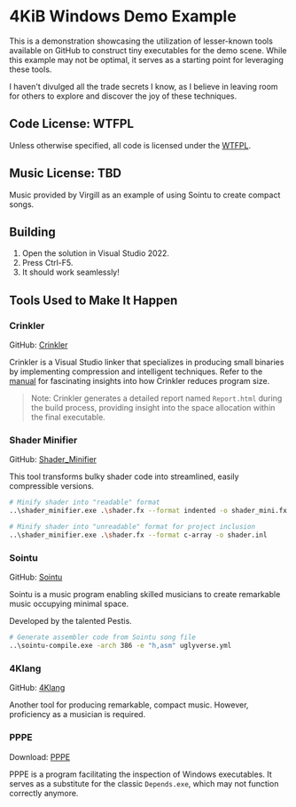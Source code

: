 # 4KiB Windows Demo Example

This is a demonstration showcasing the utilization of lesser-known tools available on GitHub to construct tiny executables for the demo scene. While this example may not be optimal, it serves as a starting point for leveraging these tools.

I haven't divulged all the trade secrets I know, as I believe in leaving room for others to explore and discover the joy of these techniques.

## Code License: WTFPL

Unless otherwise specified, all code is licensed under the [WTFPL](http://www.wtfpl.net/).

## Music License: TBD

Music provided by Virgill as an example of using Sointu to create compact songs.

## Building

1. Open the solution in Visual Studio 2022.
2. Press Ctrl-F5.
3. It should work seamlessly!

## Tools Used to Make It Happen

### Crinkler

GitHub: [Crinkler](https://github.com/runestubbe/Crinkler)

Crinkler is a Visual Studio linker that specializes in producing small binaries by implementing compression and intelligent techniques. Refer to the [manual](https://github.com/runestubbe/Crinkler/blob/master/doc/manual.txt) for fascinating insights into how Crinkler reduces program size.

> Note: Crinkler generates a detailed report named `Report.html` during the build process, providing insight into the space allocation within the final executable.

### Shader Minifier

GitHub: [Shader_Minifier](https://github.com/laurentlb/Shader_Minifier)

This tool transforms bulky shader code into streamlined, easily compressible versions.

```bash
# Minify shader into "readable" format
..\shader_minifier.exe .\shader.fx --format indented -o shader_mini.fx

# Minify shader into "unreadable" format for project inclusion
..\shader_minifier.exe .\shader.fx --format c-array -o shader.inl
```

### Sointu

GitHub: [Sointu](https://github.com/vsariola/sointu)

Sointu is a music program enabling skilled musicians to create remarkable music occupying minimal space.

Developed by the talented Pestis.

```bash
# Generate assembler code from Sointu song file
..\sointu-compile.exe -arch 386 -e "h,asm" uglyverse.yml
```

### 4Klang

GitHub: [4Klang](https://github.com/hzdgopher/4klang)

Another tool for producing remarkable, compact music. However, proficiency as a musician is required.

### PPPE

Download: [PPPE](https://www.mzrst.com/)

PPPE is a program facilitating the inspection of Windows executables. It serves as a substitute for the classic `Depends.exe`, which may not function correctly anymore.

